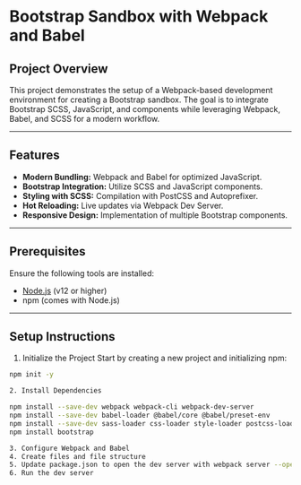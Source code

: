 # Bootstrap Sandbox with Webpack and Babel

## Project Overview
This project demonstrates the setup of a Webpack-based development environment for creating a Bootstrap sandbox. The goal is to integrate Bootstrap SCSS, JavaScript, and components while leveraging Webpack, Babel, and SCSS for a modern workflow.

---

## Features
- **Modern Bundling:** Webpack and Babel for optimized JavaScript.
- **Bootstrap Integration:** Utilize SCSS and JavaScript components.
- **Styling with SCSS:** Compilation with PostCSS and Autoprefixer.
- **Hot Reloading:** Live updates via Webpack Dev Server.
- **Responsive Design:** Implementation of multiple Bootstrap components.

---

## Prerequisites
Ensure the following tools are installed:
- [Node.js](https://nodejs.org/) (v12 or higher)
- npm (comes with Node.js)

---

## Setup Instructions

1. Initialize the Project
Start by creating a new project and initializing npm:
```bash
npm init -y

2. Install Dependencies

npm install --save-dev webpack webpack-cli webpack-dev-server
npm install --save-dev babel-loader @babel/core @babel/preset-env
npm install --save-dev sass-loader css-loader style-loader postcss-loader autoprefixer mini-css-extract-plugin
npm install bootstrap

3. Configure Webpack and Babel
4. Create files and file structure
5. Update package.json to open the dev server with webpack server --open in the scripts 
6. Run the dev server
